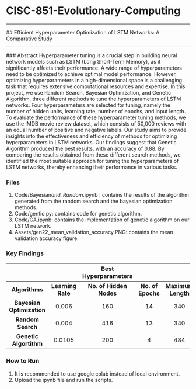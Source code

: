 # CISC-851-Evolutionary-Computing

<hr>
## Efficient Hyperparameter Optimization of LSTM Networks: A Comparative Study

<hr>
### Abstract
Hyperparameter tuning is a crucial step in building neural network models such as LSTM (Long Short-Term Memory), as it significantly affects their performance. A wide range of hyperparameters need to be optimized to achieve optimal model performance. However, optimizing hyperparameters in a high-dimensional space is a challenging task that requires extensive computational resources and expertise. In this project, we use Random Search, Bayesian Optimization, and Genetic Algorithm, three different methods to tune the hyperparameters of LSTM networks. Four hyperparameters are selected for tuning, namely the number of hidden units, learning rate, number of epochs, and input length. To evaluate the performance of these hyperparameter tuning methods, we use the IMDB movie review dataset, which consists of 50,000 reviews with an equal number of positive and negative labels. Our study aims to provide insights into the effectiveness and efficiency of methods for optimizing hyperparameters in LSTM networks. Our findings suggest that Genetic Algorithm produced the best results, with an accuracy of 0.88. By comparing the results obtained from these different search methods, we identified the most suitable approach for tuning the hyperparameters of LSTM networks, thereby enhancing their performance in various tasks.

### Files

1. Code/Bayesian*and_Random*.ipynb : contains the results of the algorithm generated from the random search and the bayesian optimization methods.
2. Code/gentic.py: contains code for genetic algorithm.
3. Code/GA.ipynb: contains the implementation of genetic algorithm on our LSTM network.
4. Assets/gen22_mean_validation_accuracy.PNG: contains the mean validation accuracy figure.

### Key Findings

|                           |                   | **Best Hyperparameters** |                   |                    |              |
| :-----------------------: | :---------------: | :----------------------: | :---------------: | :----------------: | :----------: |
|      **Algorithms**       | **Learning Rate** | **No. of Hidden Nodes**  | **No. of Epochs** | **Maximum Length** | **Accuracy** |
| **Bayesian Optimization** |      0\.006       |           160            |        14         |        340         |    0\.87     |
|     **Random Search**     |      0\.004       |           416            |        13         |        340         |    0\.85     |
|  **Genetic Algortithm**   |      0\.0105      |           200            |         4         |        484         |    0\.88     |

### How to Run

1. It is recommended to use google colab instead of local environment.
2. Upload the ipynb file and run the scripts.
